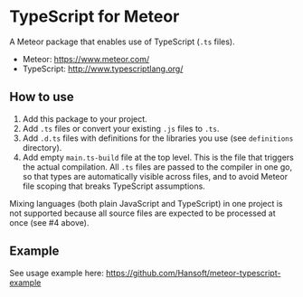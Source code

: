 # TypeScript for Meteor

A Meteor package that enables use of TypeScript (`.ts` files).

* Meteor: https://www.meteor.com/
* TypeScript: http://www.typescriptlang.org/

## How to use

1. Add this package to your project.
2. Add `.ts` files or convert your existing `.js` files to `.ts`.
3. Add `.d.ts` files with definitions for the libraries you use (see `definitions` directory).
4. Add empty `main.ts-build` file at the top level. This is the file that triggers the actual compilation. All `.ts` files are passed to the compiler in one go, so that types are automatically visible across files, and to avoid Meteor file scoping that breaks TypeScript assumptions.

Mixing languages (both plain JavaScript and TypeScript) in one project is not supported because all source files are expected to be processed at once (see #4 above).

## Example

See usage example here: https://github.com/Hansoft/meteor-typescript-example
